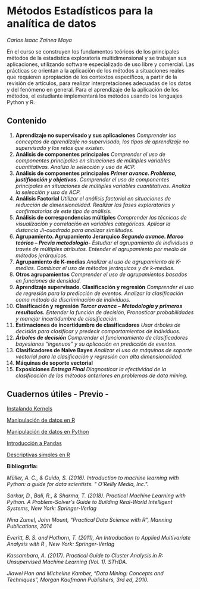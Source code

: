 # Métodos Estadísticos para la analítica de datos
*Carlos Isaac Zainea Maya*

En el curso se construyen los fundamentos teóricos de los principales métodos de la estadística exploratoria multidimensional y se trabajan sus aplicaciones, utilizando software especializado de uso libre y comercial. Las prácticas se orientan a la aplicación de los métodos a situaciones reales que requieren apropiación de los contextos específicos, a partir de la revisión de artículos, para realizar interpretaciones adecuadas de los datos y del fenómeno en general. Para el aprendizaje de la aplicación de los métodos, el estudiante implementará los métodos usando los lenguajes Python y R.  

## Contenido

  1. **Aprendizaje no supervisado y sus aplicaciones**
  *Comprender los conceptos de aprendizaje no supervisado, los tipos de aprendizaje no supervisado y los retos que existen.*
  2. **Análisis de componentes principales**
  *Comprender el uso de componentes principales en situaciones de múltiples variables cuantitativas. Analiza la selección y uso de ACP.*
  3. **Análisis de componentes principales**
  ***Primer avance. Problema, justificación y objetivos.*** *Comprender el uso de componentes principales en situaciones de múltiples variables cuantitativas. Analiza la selección y uso de ACP.*
   4. **Análisis Factorial**
   *Utilizar el análisis factorial en situaciones de reducción de dimensionalidad. Realizar las fases exploratorias y confirmatorias de este tipo de análisis.*
   5. **Análisis de correspondencias múltiples**
   *Comprender las técnicas de visualización y correlación en variables categóricas. Aplicar la distancia Ji-cuadrado para analizar similitudes.*
   6. **Agrupamiento. Agrupamiento Jerarquico**
   ***Segundo avance. Marco teórico – Previa metodología-*** *Estudiar el agrupamiento de individuos a través de múltiples atributos. Entender el agrupamiento por medio de métodos jerárquicos.*
   7. **Agrupamiento de K-medias**
   *Analizar el uso de agrupamiento de K-medias. Combinar el uso de métodos jerárquicos y de k-medias.*  
   8. **Otros agrupamientos**
   *Comprender el uso de agrupamientos basados en funciones de densidad.*
   9. **Aprendizaje supervisado. Clasificación y regresión**
   *Comprender el uso de regresión para la predicción de eventos. Analizar la clasificación como método de discriminación de individuos.*
   10. **Clasificación y regresión**
   ***Tercer avance – Metodología y primeros resultados.*** *Entender la función de decisión, Pronosticar probabilidades y manejar incertidumbre de clasificación.*
   11. **Estimaciones de incertidumbre de clasificadores**
   *Usar árboles de decisión para clasificar y predecir comportamientos de individuos.*
   12. ***Árboles de decisión***
   *Comprender el funcionamiento de clasificadores bayesianos “ingenuos” y su aplicación en predicción de eventos.*
   13. **Clasificadores de Naive Bayes**
   *Analizar el uso de máquinas de soporte vectorial para la clasificación y regresión con alta dimensionalidad.*
   14. **Máquinas de soporte vectorial**
   15. **Exposiciones**
   ***Entrega Final*** *Diagnosticar la efectividad de la clasificación de los métodos anteriores en problemas de data mining.*
   
   
   ## Cuadernos útiles - Previo -
   
   [Instalando Kernels](https://github.com/ucmadcursoPythonyR/2020/blob/master/Cuadernos/Instalando%20Kernels.ipynb)
   
   [Manipulación de datos en R](https://github.com/ucmadcursoPythonyR/2020/blob/master/Cuadernos/Manipulaci%C3%B3n.html)
   
   [Manipulación de datos en Python](https://github.com/ucmadcursoPythonyR/2020/blob/master/Cuadernos/Manipulacion.ipynb)
   
   [Introducción a Pandas](https://github.com/ucmadcursoPythonyR/2020/blob/master/Cuadernos/Intro_Pandas.ipynb)
   
   [Descriptivas simples en R](https://github.com/ucmadcursoPythonyR/2020/blob/master/Cuadernos/R_E_Descriptivas.ipynb)
   
   **Bibliografía:** 

*Müller, A. C., & Guido, S. (2016). Introduction to machine learning with Python: a guide for data scientists. " O'Reilly Media, Inc.".*

*Sarkar, D., Bali, R., & Sharma, T. (2018). Practical Machine Learning with Python. A Problem-Solver's Guide to Building Real-World Intelligent Systems, New York: Springer-Verlag*

*Nina Zumel, John Mount, “Practical Data Science with R”, Manning Publications, 2014*

*Everitt, B. S. and Hothorn, T. (2011), An Introduction to Applied Multivariate Analysis with R , New York: Springer-Verlag*

*Kassambara, A. (2017). Practical Guide to Cluster Analysis in R: Unsupervised Machine Learning (Vol. 1). STHDA.*

*Jiawei Han and Micheline Kamber, “Data Mining: Concepts and Techniques”, Morgan Kaufmann Publishers, 3rd ed, 2010.*


